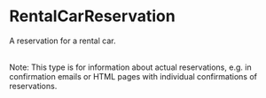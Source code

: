 # RentalCarReservation

A reservation for a rental car.<br/><br/>

Note: This type is for information about actual reservations, e.g. in confirmation emails or HTML pages with individual confirmations of reservations.
